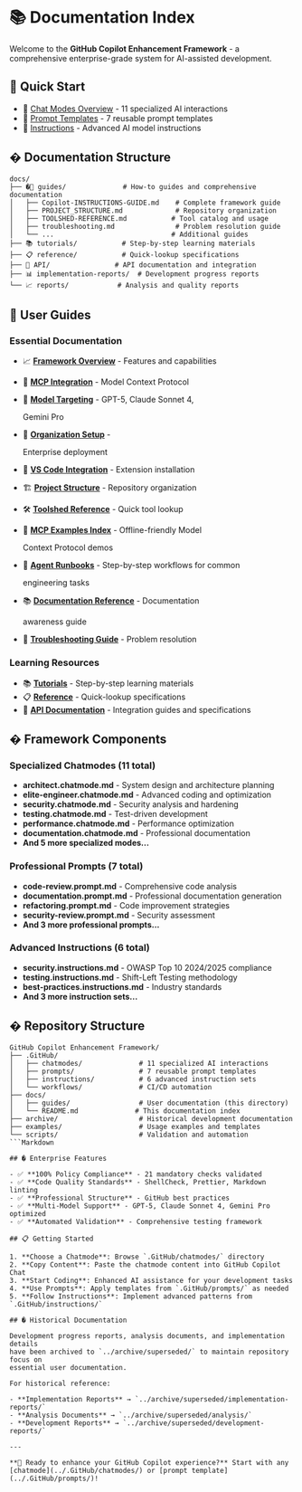 # 📚 Documentation Index

Welcome to the **GitHub Copilot Enhancement Framework** - a comprehensive
enterprise-grade system for AI-assisted development.

## 🚀 Quick Start

- 🎯 [Chat Modes Overview](../.GitHub/chatmodes/) - 11 specialized AI interactions
- 📝 [Prompt Templates](../.GitHub/prompts/) - 7 reusable prompt templates
- 🔧 [Instructions](../.GitHub/instructions/) - Advanced AI model instructions

## � Documentation Structure

```text
docs/
├── �📖 guides/              # How-to guides and comprehensive documentation
│   ├── Copilot-INSTRUCTIONS-GUIDE.md    # Complete framework guide
│   ├── PROJECT_STRUCTURE.md             # Repository organization
│   ├── TOOLSHED-REFERENCE.md           # Tool catalog and usage
│   ├── troubleshooting.md               # Problem resolution guide
│   └── ...                             # Additional guides
├── 📚 tutorials/           # Step-by-step learning materials
├── 📋 reference/           # Quick-lookup specifications
├── 🔧 API/                # API documentation and integration
├── 📊 implementation-reports/  # Development progress reports
└── 📈 reports/            # Analysis and quality reports
```

## 📖 User Guides

### Essential Documentation

- 📈 [**Framework Overview**](guides/ENHANCEMENTS.md) - Features and capabilities
- 🔗 [**MCP Integration**](guides/MCP.md) - Model Context Protocol
- 🤖 [**Model Targeting**](guides/model-targeting-guide.md) - GPT-5, Claude Sonnet 4,

  Gemini Pro

- 🏢 [**Organization Setup**](guides/organization-custom-instructions.md) -

  Enterprise deployment

- 🔗 [**VS Code Integration**](guides/INSTALL_LINKS.md) - Extension installation
- 🏗️ [**Project Structure**](guides/PROJECT_STRUCTURE.md) - Repository organization
- 🛠️ [**Toolshed Reference**](guides/TOOLSHED-REFERENCE.md) - Quick tool lookup
- 🧪 [**MCP Examples Index**](guides/MCP-EXAMPLES.md) - Offline-friendly Model

  Context Protocol demos

- 📘 [**Agent Runbooks**](../.GitHub/runbooks/) - Step-by-step workflows for common

  engineering tasks

- 📚 [**Documentation Reference**](guides/DOCUMENTATION-REFERENCE.md) - Documentation

  awareness guide

- 🔧 [**Troubleshooting Guide**](guides/troubleshooting.md) - Problem resolution

### Learning Resources

- 📚 [**Tutorials**](tutorials/) - Step-by-step learning materials
- 📋 [**Reference**](reference/) - Quick-lookup specifications
- 🔧 [**API Documentation**](API/) - Integration guides and specifications

## � Framework Components

### Specialized Chatmodes (11 total)

- **architect.chatmode.md** - System design and architecture planning
- **elite-engineer.chatmode.md** - Advanced coding and optimization
- **security.chatmode.md** - Security analysis and hardening
- **testing.chatmode.md** - Test-driven development
- **performance.chatmode.md** - Performance optimization
- **documentation.chatmode.md** - Professional documentation
- **And 5 more specialized modes...**

### Professional Prompts (7 total)

- **code-review.prompt.md** - Comprehensive code analysis
- **documentation.prompt.md** - Professional documentation generation
- **refactoring.prompt.md** - Code improvement strategies
- **security-review.prompt.md** - Security assessment
- **And 3 more professional prompts...**

### Advanced Instructions (6 total)

- **security.instructions.md** - OWASP Top 10 2024/2025 compliance
- **testing.instructions.md** - Shift-Left Testing methodology
- **best-practices.instructions.md** - Industry standards
- **And 3 more instruction sets...**

## � Repository Structure

```text
GitHub Copilot Enhancement Framework/
├── .GitHub/
│   ├── chatmodes/              # 11 specialized AI interactions
│   ├── prompts/                # 7 reusable prompt templates
│   ├── instructions/           # 6 advanced instruction sets
│   └── workflows/              # CI/CD automation
├── docs/
│   ├── guides/                 # User documentation (this directory)
│   └── README.md              # This documentation index
├── archive/                    # Historical development documentation
├── examples/                   # Usage examples and templates
└── scripts/                    # Validation and automation
```Markdown

## � Enterprise Features

- ✅ **100% Policy Compliance** - 21 mandatory checks validated
- ✅ **Code Quality Standards** - ShellCheck, Prettier, Markdown linting
- ✅ **Professional Structure** - GitHub best practices
- ✅ **Multi-Model Support** - GPT-5, Claude Sonnet 4, Gemini Pro optimized
- ✅ **Automated Validation** - Comprehensive testing framework

## 📋 Getting Started

1. **Choose a Chatmode**: Browse `.GitHub/chatmodes/` directory
2. **Copy Content**: Paste the chatmode content into GitHub Copilot Chat
3. **Start Coding**: Enhanced AI assistance for your development tasks
4. **Use Prompts**: Apply templates from `.GitHub/prompts/` as needed
5. **Follow Instructions**: Implement advanced patterns from `.GitHub/instructions/`

## �️ Historical Documentation

Development progress reports, analysis documents, and implementation details
have been archived to `../archive/superseded/` to maintain repository focus on
essential user documentation.

For historical reference:

- **Implementation Reports** → `../archive/superseded/implementation-reports/`
- **Analysis Documents** → `../archive/superseded/analysis/`
- **Development Reports** → `../archive/superseded/development-reports/`

---

**🎯 Ready to enhance your GitHub Copilot experience?** Start with any
[chatmode](../.GitHub/chatmodes/) or [prompt template](../.GitHub/prompts/)!

